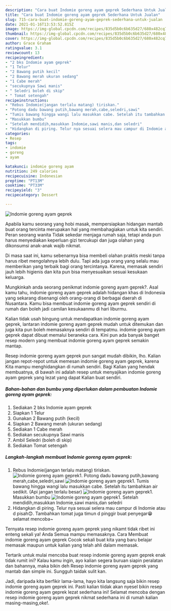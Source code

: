 ```yaml
---
description: "Cara buat Indomie goreng ayam geprek Sederhana Untuk Jualan"
title: "Cara buat Indomie goreng ayam geprek Sederhana Untuk Jualan"
slug: 715-cara-buat-indomie-goreng-ayam-geprek-sederhana-untuk-jualan
date: 2021-01-16T13:53:52.815Z
image: https://img-global.cpcdn.com/recipes/835d5b0c6b635d27/680x482cq70/indomie-goreng-ayam-geprek-foto-resep-utama.jpg
thumbnail: https://img-global.cpcdn.com/recipes/835d5b0c6b635d27/680x482cq70/indomie-goreng-ayam-geprek-foto-resep-utama.jpg
cover: https://img-global.cpcdn.com/recipes/835d5b0c6b635d27/680x482cq70/indomie-goreng-ayam-geprek-foto-resep-utama.jpg
author: Grace Graham
ratingvalue: 3.1
reviewcount: 13
recipeingredient:
- "2 bks Indomie ayam geprek"
- "1 Telur"
- "2 Bawang putih kecil"
- "2 Bawang merah ukuran sedang"
- "1 Cabe merah"
- "secukupnya Sawi manis"
- " Seledri boleh di skip"
- " Tomat setengah"
recipeinstructions:
- "Rebus Indomie(jangan terlalu matang) tiriskan."
- "Potong dadu bawang putih,bawang merah,cabe,seledri,sawi"
- "Tumis bawang hingga wangi lalu masukkan cabe. Setelah itu tambahkan air sedikit. (Api jangan terlalu besar)"
- "Masukkan bumbu"
- "Setelah mendidih,masukkan Indomie,sawi manis,dan seledri"
- "Hidangkan di piring. Telur nya sesuai selera mau campur di Indomie atau d pisah😊. Tambahkan tomat juga timun d pinggir buat penyegar😁 selamat mencoba~"
categories:
- Resep
tags:
- indomie
- goreng
- ayam

katakunci: indomie goreng ayam 
nutrition: 249 calories
recipecuisine: Indonesian
preptime: "PT13M"
cooktime: "PT33M"
recipeyield: "3"
recipecategory: Dessert

---
```



![Indomie goreng ayam geprek](https://img-global.cpcdn.com/recipes/835d5b0c6b635d27/680x482cq70/indomie-goreng-ayam-geprek-foto-resep-utama.jpg)

Apabila kamu seorang yang hobi masak, mempersiapkan hidangan mantab buat orang tercinta merupakan hal yang membahagiakan untuk kita sendiri. Peran seorang  wanita Tidak sekedar menjaga rumah saja, tetapi anda pun harus menyediakan keperluan gizi tercukupi dan juga olahan yang dikonsumsi anak-anak wajib nikmat.

Di masa  saat ini, kamu sebenarnya bisa membeli olahan praktis meski tanpa harus ribet mengolahnya lebih dulu. Tapi ada juga orang yang selalu mau memberikan yang terbaik bagi orang tercintanya. Karena, memasak sendiri jauh lebih higienis dan kita pun bisa menyesuaikan sesuai kesukaan keluarga. 



Mungkinkah anda seorang penikmat indomie goreng ayam geprek?. Asal kamu tahu, indomie goreng ayam geprek adalah hidangan khas di Indonesia yang sekarang disenangi oleh orang-orang di berbagai daerah di Nusantara. Kamu bisa membuat indomie goreng ayam geprek sendiri di rumah dan boleh jadi camilan kesukaanmu di hari liburmu.

Kalian tidak usah bingung untuk mendapatkan indomie goreng ayam geprek, lantaran indomie goreng ayam geprek mudah untuk ditemukan dan juga kita pun boleh memasaknya sendiri di tempatmu. indomie goreng ayam geprek dapat dibuat memalui beraneka cara. Kini pun ada banyak banget resep modern yang membuat indomie goreng ayam geprek semakin mantap.

Resep indomie goreng ayam geprek pun sangat mudah dibikin, lho. Kalian jangan repot-repot untuk memesan indomie goreng ayam geprek, karena Kita mampu menghidangkan di rumah sendiri. Bagi Kalian yang hendak membuatnya, di bawah ini adalah resep untuk menyajikan indomie goreng ayam geprek yang lezat yang dapat Kalian buat sendiri.

<!--inarticleads1-->

##### Bahan-bahan dan bumbu yang diperlukan dalam pembuatan Indomie goreng ayam geprek:

1. Sediakan 2 bks Indomie ayam geprek
1. Siapkan 1 Telur
1. Gunakan 2 Bawang putih (kecil)
1. Siapkan 2 Bawang merah (ukuran sedang)
1. Sediakan 1 Cabe merah
1. Sediakan secukupnya Sawi manis
1. Ambil  Seledri (boleh di skip)
1. Sediakan  Tomat setengah




<!--inarticleads2-->

##### Langkah-langkah membuat Indomie goreng ayam geprek:

1. Rebus Indomie(jangan terlalu matang) tiriskan.
<img src="https://img-global.cpcdn.com/steps/f1965ba4b5ceb80b/160x128cq70/indomie-goreng-ayam-geprek-langkah-memasak-1-foto.jpg" alt="Indomie goreng ayam geprek">1. Potong dadu bawang putih,bawang merah,cabe,seledri,sawi
<img src="https://img-global.cpcdn.com/steps/60fb0e9802f483ce/160x128cq70/indomie-goreng-ayam-geprek-langkah-memasak-2-foto.jpg" alt="Indomie goreng ayam geprek">1. Tumis bawang hingga wangi lalu masukkan cabe. Setelah itu tambahkan air sedikit. (Api jangan terlalu besar)
<img src="https://img-global.cpcdn.com/steps/e54f9b67f15d765c/160x128cq70/indomie-goreng-ayam-geprek-langkah-memasak-3-foto.jpg" alt="Indomie goreng ayam geprek">1. Masukkan bumbu
<img src="https://img-global.cpcdn.com/steps/8fc69f4e1698a475/160x128cq70/indomie-goreng-ayam-geprek-langkah-memasak-4-foto.jpg" alt="Indomie goreng ayam geprek">1. Setelah mendidih,masukkan Indomie,sawi manis,dan seledri
1. Hidangkan di piring. Telur nya sesuai selera mau campur di Indomie atau d pisah😊. Tambahkan tomat juga timun d pinggir buat penyegar😁 selamat mencoba~




Ternyata resep indomie goreng ayam geprek yang nikamt tidak ribet ini enteng sekali ya! Anda Semua mampu memasaknya. Cara Membuat indomie goreng ayam geprek Cocok sekali buat kita yang baru belajar memasak maupun untuk kalian yang telah ahli dalam memasak.

Tertarik untuk mulai mencoba buat resep indomie goreng ayam geprek enak tidak rumit ini? Kalau kamu ingin, ayo kalian segera buruan siapin peralatan dan bahannya, maka bikin deh Resep indomie goreng ayam geprek yang mantab dan simple ini. Sungguh taidak sulit kan. 

Jadi, daripada kita berfikir lama-lama, hayo kita langsung saja bikin resep indomie goreng ayam geprek ini. Pasti kalian tiidak akan nyesel bikin resep indomie goreng ayam geprek lezat sederhana ini! Selamat mencoba dengan resep indomie goreng ayam geprek nikmat sederhana ini di rumah kalian masing-masing,oke!.

